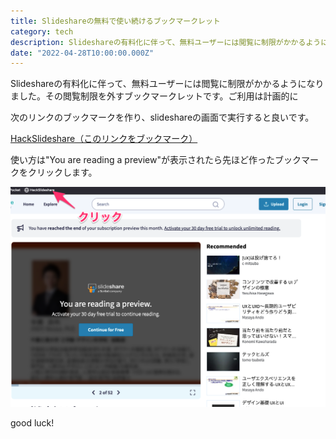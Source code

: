 ```yaml
---
title: Slideshareの無料で使い続けるブックマークレット
category: tech
description: Slideshareの有料化に伴って、無料ユーザーには閲覧に制限がかかるようになりました。その閲覧制限を外すブックマークレットです。
date: "2022-04-28T10:00:00.000Z"
---
```


Slideshareの有料化に伴って、無料ユーザーには閲覧に制限がかかるようになりました。その閲覧制限を外すブックマークレットです。ご利用は計画的に

次のリンクのブックマークを作り、slideshareの画面で実行すると良いです。

<a href="javascript:(function(){var a=document.createElement('style');a.innerHTML='#new-player%20.limit-overlay%20{%20display:%20none%20!important;%20}';document.body.append(a)})();" >HackSlideshare（このリンクをブックマーク）</a>


使い方は"You are reading a preview"が表示されたら先ほど作ったブックマークをクリックします。


<img src="how-to-use.png" alt="" />

<br/>

good luck!